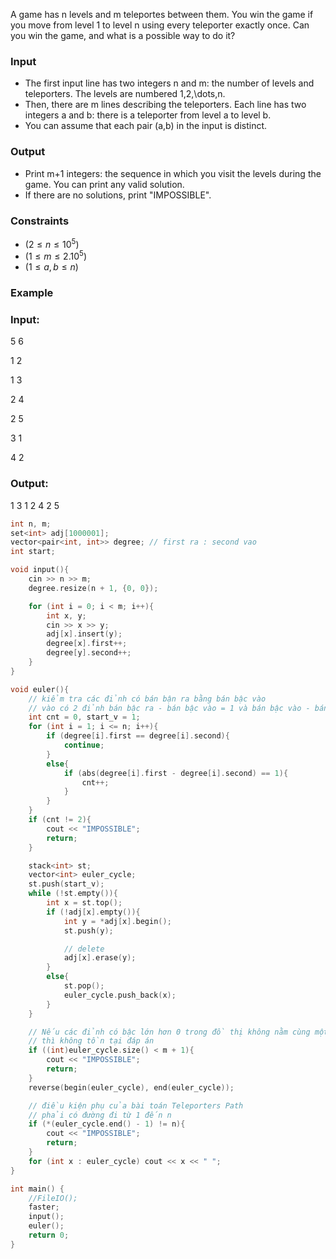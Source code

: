 A game has n levels and m teleportes between them. You win the game if you move from level 1 to level n using every teleporter exactly once.
Can you win the game, and what is a possible way to do it?
### Input
- The first input line has two integers n and m: the number of levels and teleporters. The levels are numbered 1,2,\dots,n.
- Then, there are m lines describing the teleporters. Each line has two integers a and b: there is a teleporter from level a to level b.
- You can assume that each pair (a,b) in the input is distinct.
### Output
- Print m+1 integers: the sequence in which you visit the levels during the game. You can print any valid solution.
- If there are no solutions, print "IMPOSSIBLE".

### Constraints

- $(2 \leq n \leq 10^5)$
- $(1 \leq m \leq 2.10^5)$
- $(1 \leq a,b \leq n)$

### Example
### Input:
5 6

1 2

1 3

2 4

2 5

3 1

4 2

### Output:

1 3 1 2 4 2 5

```cpp
int n, m;
set<int> adj[1000001];
vector<pair<int, int>> degree; // first ra : second vao
int start;

void input(){
    cin >> n >> m;
    degree.resize(n + 1, {0, 0});

    for (int i = 0; i < m; i++){
        int x, y; 
        cin >> x >> y;
        adj[x].insert(y);
        degree[x].first++;
        degree[y].second++;
    }
}

void euler(){
    // kiểm tra các đỉnh có bán bận ra bằng bán bậc vào
    // vào có 2 đỉnh bán bậc ra - bán bậc vào = 1 và bán bậc vào - bán bậc ra = 1
    int cnt = 0, start_v = 1;
    for (int i = 1; i <= n; i++){
        if (degree[i].first == degree[i].second){
            continue;
        } 
        else{
            if (abs(degree[i].first - degree[i].second) == 1){
                cnt++;
            }
        }
    }
    if (cnt != 2){
        cout << "IMPOSSIBLE";
        return;
    }

    stack<int> st;
    vector<int> euler_cycle;
    st.push(start_v);
    while (!st.empty()){
        int x = st.top();
        if (!adj[x].empty()){
            int y = *adj[x].begin();
            st.push(y);

            // delete
            adj[x].erase(y);
        }
        else{
            st.pop();
            euler_cycle.push_back(x);
        }
    }

    // Nếu các đỉnh có bậc lớn hơn 0 trong đồ thị không nằm cùng một TPLT 
    // thì không tồn tại đáp án
    if ((int)euler_cycle.size() < m + 1){
        cout << "IMPOSSIBLE";
        return;
    }
    reverse(begin(euler_cycle), end(euler_cycle));

    // điều kiện phụ của bài toán Teleporters Path 
    // phải có đường đi từ 1 đến n
    if (*(euler_cycle.end() - 1) != n){
        cout << "IMPOSSIBLE";
        return;
    }
    for (int x : euler_cycle) cout << x << " ";
}

int main() {
    //FileIO();
    faster;
    input();
    euler();
    return 0;
}
